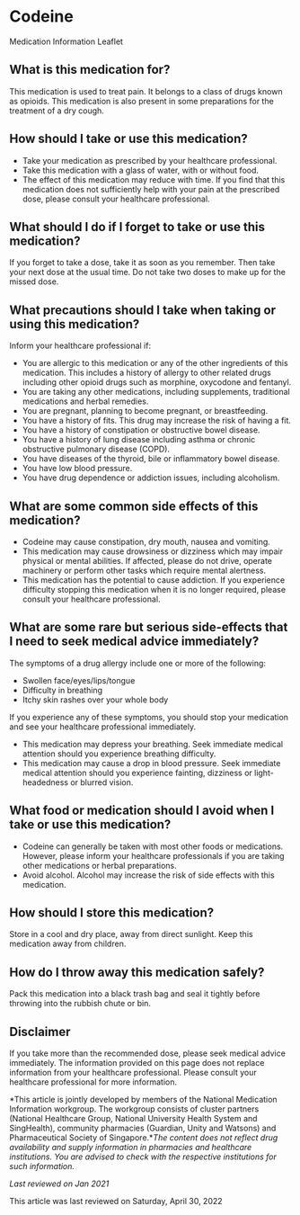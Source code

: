 # Codeine

Medication Information Leaflet

What is this medication for?
----------------------------

This medication is used to treat pain. It belongs to a class of drugs known as opioids. This medication is also present in some preparations for the treatment of a dry cough.

How should I take or use this medication?
-----------------------------------------

* Take your medication as prescribed by your healthcare professional.
* Take this medication with a glass of water, with or without food.
* The effect of this medication may reduce with time. If you find that this medication does not sufficiently help with your pain at the prescribed dose, please consult your healthcare professional.



What should I do if I forget to take or use this medication?
------------------------------------------------------------

If you forget to take a dose, take it as soon as you remember. Then take your next dose at the usual time. Do not take two doses to make up for the missed dose.

What precautions should I take when taking or using this medication?
--------------------------------------------------------------------

Inform your healthcare professional if:

* You are allergic to this medication or any of the other ingredients of this medication. This includes a history of allergy to other related drugs including other opioid drugs such as morphine, oxycodone and fentanyl.
* You are taking any other medications, including supplements, traditional medications and herbal remedies.
* You are pregnant, planning to become pregnant, or breastfeeding.
* You have a history of fits. This drug may increase the risk of having a fit.
* You have a history of constipation or obstructive bowel disease.
* You have a history of lung disease including asthma or chronic obstructive pulmonary disease (COPD).
* You have diseases of the thyroid, bile or inflammatory bowel disease.
* You have low blood pressure.
* You have drug dependence or addiction issues, including alcoholism.

What are some common side effects of this medication?
-----------------------------------------------------

* Codeine may cause constipation, dry mouth, nausea and vomiting.
* This medication may cause drowsiness or dizziness which may impair physical or mental abilities. If affected, please do not drive, operate machinery or perform other tasks which require mental alertness.
* This medication has the potential to cause addiction. If you experience difficulty stopping this medication when it is no longer required, please consult your healthcare professional.

What are some rare but serious side-effects that I need to seek medical advice immediately?
-------------------------------------------------------------------------------------------

The symptoms of a drug allergy include one or more of the following:

* Swollen face/eyes/lips/tongue
* Difficulty in breathing
* Itchy skin rashes over your whole body

If you experience any of these symptoms, you should stop your medication and see your healthcare professional immediately.

* This medication may depress your breathing. Seek immediate medical attention should you experience breathing difficulty.
* This medication may cause a drop in blood pressure. Seek immediate medical attention should you experience fainting, dizziness or light-headedness or blurred vision.

What food or medication should I avoid when I take or use this medication?
--------------------------------------------------------------------------

* Codeine can generally be taken with most other foods or medications. However, please inform your healthcare professionals if you are taking other medications or herbal preparations.
* Avoid alcohol. Alcohol may increase the risk of side effects with this medication.

How should I store this medication?
-----------------------------------

Store in a cool and dry place, away from direct sunlight. Keep this medication away from children.

How do I throw away this medication safely?
-------------------------------------------

Pack this medication into a black trash bag and seal it tightly before throwing into the rubbish chute or bin.

Disclaimer
----------

  

If you take more than the recommended dose, please seek medical advice immediately. The information provided on this page does not replace information from your healthcare professional. Please consult your healthcare professional for more information.

*This article is jointly developed by members of the National Medication Information workgroup. The workgroup consists of cluster partners (National Healthcare Group, National University Health System and SingHealth), community pharmacies (Guardian, Unity and Watsons) and Pharmaceutical Society of Singapore.**The content does not reflect drug availability and supply information in pharmacies and healthcare institutions. You are advised to check with the respective institutions for such information.*

*Last reviewed on Jan 2021*

This article was last reviewed on
Saturday, April 30, 2022